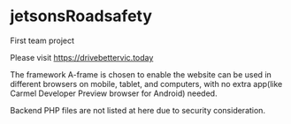 # jetsonsRoadsafety
First team project

Please visit https://drivebettervic.today

The framework A-frame is chosen to enable the website can be used in different browsers on mobile, tablet, and computers, with no extra app(like Carmel Developer Preview browser for Android) needed.

Backend PHP files are not listed at here due to security consideration.
